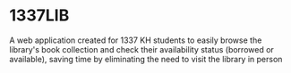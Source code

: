 # 1337LIB
A web application created for 1337 KH students to easily browse the library's book collection and check their availability status (borrowed or available), saving time by eliminating the need to visit the library in person

